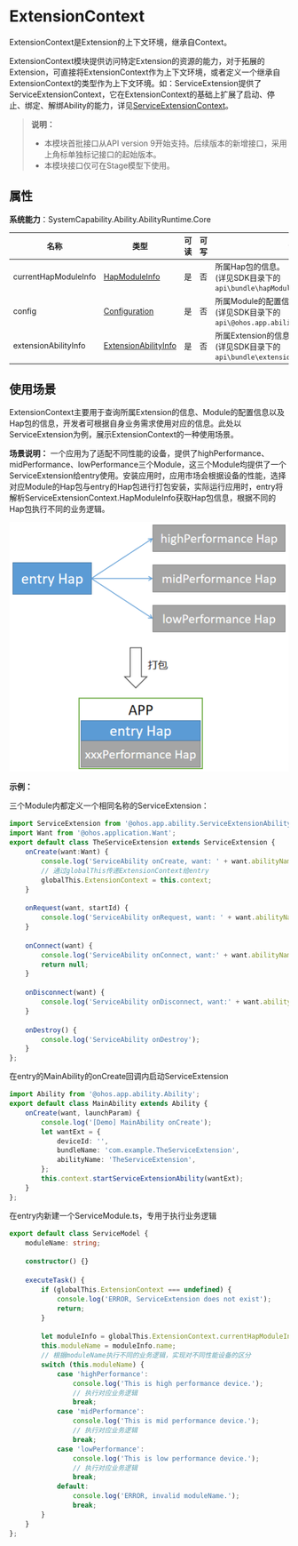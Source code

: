 # ExtensionContext

ExtensionContext是Extension的上下文环境，继承自Context。

ExtensionContext模块提供访问特定Extension的资源的能力，对于拓展的Extension，可直接将ExtensionContext作为上下文环境，或者定义一个继承自ExtensionContext的类型作为上下文环境。如：ServiceExtension提供了ServiceExtensionContext，它在ExtensionContext的基础上扩展了启动、停止、绑定、解绑Ability的能力，详见[ServiceExtensionContext](js-apis-inner-application-serviceExtensionContext.md)。

> **说明：**
> 
>  - 本模块首批接口从API version 9开始支持。后续版本的新增接口，采用上角标单独标记接口的起始版本。
>  - 本模块接口仅可在Stage模型下使用。

## 属性

**系统能力**：SystemCapability.Ability.AbilityRuntime.Core

| 名称 | 类型 | 可读 | 可写 | 说明 | 
| -------- | -------- | -------- | -------- | -------- |
| currentHapModuleInfo | [HapModuleInfo](js-apis-bundle-HapModuleInfo.md) | 是 | 否 | 所属Hap包的信息。<br>(详见SDK目录下的 `api\bundle\hapModuleInfo.d.ts`)  |
| config   | [Configuration](js-apis-app-ability-configuration.md) | 是 | 否 | 所属Module的配置信息。<br>(详见SDK目录下的 `api\@ohos.app.ability.Configuration.d.ts`) |
| extensionAbilityInfo | [ExtensionAbilityInfo](js-apis-bundleManager-extensionAbilityInfo.md) | 是 | 否 | 所属Extension的信息。<br>(详见SDK目录下的 `api\bundle\extensionAbilityInfo.d.ts`) |

## 使用场景
ExtensionContext主要用于查询所属Extension的信息、Module的配置信息以及Hap包的信息，开发者可根据自身业务需求使用对应的信息。此处以ServiceExtension为例，展示ExtensionContext的一种使用场景。

**场景说明：**
一个应用为了适配不同性能的设备，提供了highPerformance、midPerformance、lowPerformance三个Module，这三个Module均提供了一个ServiceExtension给entry使用。安装应用时，应用市场会根据设备的性能，选择对应Module的Hap包与entry的Hap包进行打包安装，实际运行应用时，entry将解析ServiceExtensionContext.HapModuleInfo获取Hap包信息，根据不同的Hap包执行不同的业务逻辑。

![Example](figures/zh_cn_image_ExtensionContext_Example.png)

**示例：**

三个Module内都定义一个相同名称的ServiceExtension：
```ts
import ServiceExtension from '@ohos.app.ability.ServiceExtensionAbility';
import Want from '@ohos.application.Want';
export default class TheServiceExtension extends ServiceExtension {
    onCreate(want:Want) {
        console.log('ServiceAbility onCreate, want: ' + want.abilityName);
        // 通过globalThis传递ExtensionContext给entry
        globalThis.ExtensionContext = this.context;
    }

    onRequest(want, startId) {
        console.log('ServiceAbility onRequest, want: ' + want.abilityName + ', startId: ' + startId);
    }

    onConnect(want) {
        console.log('ServiceAbility onConnect, want:' + want.abilityName);
        return null;
    }

    onDisconnect(want) {
        console.log('ServiceAbility onDisconnect, want:' + want.abilityName);
    }

    onDestroy() {
        console.log('ServiceAbility onDestroy');
    }
};
```

在entry的MainAbility的onCreate回调内启动ServiceExtension
```ts
import Ability from '@ohos.app.ability.Ability';
export default class MainAbility extends Ability {
    onCreate(want, launchParam) {
        console.log('[Demo] MainAbility onCreate');
        let wantExt = {
            deviceId: '',
            bundleName: 'com.example.TheServiceExtension',
            abilityName: 'TheServiceExtension',
        };
        this.context.startServiceExtensionAbility(wantExt);
    }
};
```

在entry内新建一个ServiceModule.ts，专用于执行业务逻辑
```ts
export default class ServiceModel {
    moduleName: string;

    constructor() {}

    executeTask() {
        if (globalThis.ExtensionContext === undefined) {
            console.log('ERROR, ServiceExtension does not exist');
            return;
        }

        let moduleInfo = globalThis.ExtensionContext.currentHapModuleInfo;
        this.moduleName = moduleInfo.name;
        // 根据moduleName执行不同的业务逻辑，实现对不同性能设备的区分
        switch (this.moduleName) {
            case 'highPerformance':
                console.log('This is high performance device.');
                // 执行对应业务逻辑
                break;
            case 'midPerformance':
                console.log('This is mid performance device.');
                // 执行对应业务逻辑
                break;
            case 'lowPerformance':
                console.log('This is low performance device.');
                // 执行对应业务逻辑
                break;
            default:
                console.log('ERROR, invalid moduleName.');
                break;
        }
    }
};
```